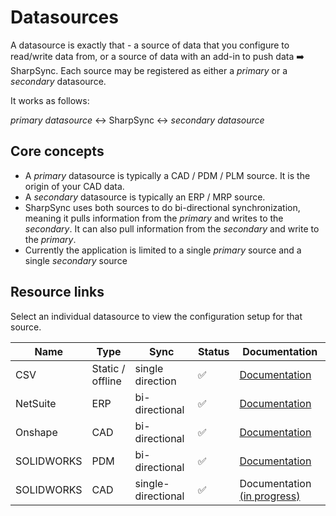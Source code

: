 # Datasources

A datasource is exactly that - a source of data that you configure to read/write data from, or a source of data with an add-in to push data ➡️ SharpSync. Each source may be registered as either a _primary_ or a _secondary_ datasource.

It works as follows:

_primary datasource_ ↔️ SharpSync ↔️ _secondary datasource_

## Core concepts
* A _primary_ datasource is typically a CAD / PDM / PLM source. It is the origin of your CAD data.
* A _secondary_ datasource is typically an ERP / MRP source.
* SharpSync uses both sources to do bi-directional synchronization, meaning it pulls information from the _primary_ and writes to the _secondary_. It can also pull information from the _secondary_ and write to the _primary_.
* Currently the application is limited to a single _primary_ source and a single _secondary_ source

## Resource links
Select an individual datasource to view the configuration setup for that source.

 
|Name|Type|Sync|Status|Documentation|
|---|---|---|----|----|
|CSV|Static / offline|single direction|:white_check_mark:|[Documentation](csv/markdown/csv-setup.md)|
|NetSuite|ERP|bi-directional|:white_check_mark:|[Documentation](netsuite/markdown/netsuite-setup.md)|
|Onshape|CAD|bi-directional|:white_check_mark:|[Documentation](onshape/markdown/onshape-setup.md)|
|SOLIDWORKS|PDM|bi-directional|:white_check_mark:|[Documentation](swpdm/markdown/swxpdm-setup.md)|
|SOLIDWORKS|CAD|single-directional|:white_check_mark:|Documentation [(in progress)](swx/readme.md)|
   
   
